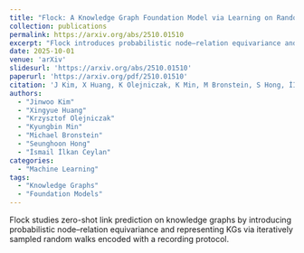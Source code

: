 ```yaml
---
title: "Flock: A Knowledge Graph Foundation Model via Learning on Random Walks"
collection: publications
permalink: https://arxiv.org/abs/2510.01510
excerpt: "Flock introduces probabilistic node–relation equivariance and learns from random walks to achieve strong zero-shot link prediction across diverse knowledge graphs."
date: 2025-10-01
venue: 'arXiv'
slidesurl: 'https://arxiv.org/abs/2510.01510'
paperurl: 'https://arxiv.org/pdf/2510.01510'
citation: 'J Kim, X Huang, K Olejniczak, K Min, M Bronstein, S Hong, İİ Ceylan, Flock: A Knowledge Graph Foundation Model via Learning on Random Walks, arXiv:2510.01510, 2025'
authors:
  - "Jinwoo Kim"
  - "Xingyue Huang"
  - "Krzysztof Olejniczak"
  - "Kyungbin Min"
  - "Michael Bronstein"
  - "Seunghoon Hong"
  - "İsmail İlkan Ceylan"
categories:
  - "Machine Learning"
tags:
  - "Knowledge Graphs"
  - "Foundation Models"
---
```


Flock studies zero-shot link prediction on knowledge graphs by introducing probabilistic node–relation equivariance and representing KGs via iteratively sampled random walks encoded with a recording protocol.


